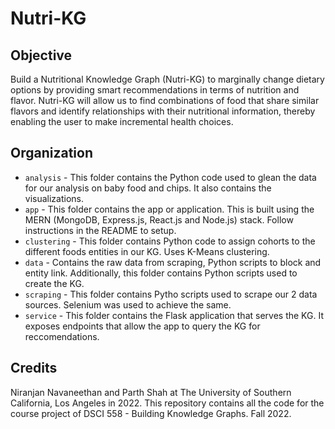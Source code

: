 # Nutri-KG

## Objective

Build a Nutritional Knowledge Graph (Nutri-KG) to marginally change dietary options by providing smart recommendations in terms of nutrition and flavor. Nutri-KG will allow us to find combinations of food that share similar flavors and identify relationships with their nutritional information, thereby enabling the user to make incremental health choices.

## Organization

- `analysis` - This folder contains the Python code used to glean the data for our analysis on baby food and chips. It also contains the visualizations. 
- `app` - This folder contains the app or application. This is built using the MERN (MongoDB, Express.js, React.js and Node.js) stack. Follow instructions in the README to setup. 
- `clustering` - This folder contains Python code to assign cohorts to the different foods entities in our KG. Uses K-Means clustering.
- `data` - Contains the raw data from scraping, Python scripts to block and entity link. Additionally, this folder contains Python scripts used to create the KG.
- `scraping` - This folder contains Pytho scripts used to scrape our 2 data sources. Selenium was used to achieve the same.
- `service` - This folder contains the Flask application that serves the KG. It exposes endpoints that allow the app to query the KG for reccomendations.

## Credits

Niranjan Navaneethan and Parth Shah at The University of Southern California, Los Angeles in 2022. This repository contains all the code for the course project of DSCI 558 - Building Knowledge Graphs. Fall 2022.
